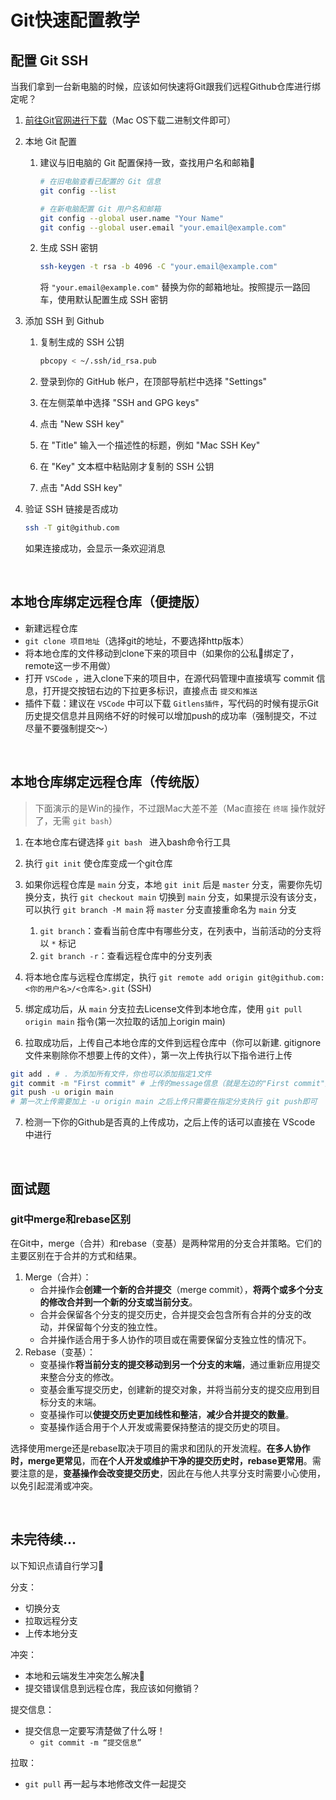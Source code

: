 # Git快速配置教学

## 配置 Git SSH

当我们拿到一台新电脑的时候，应该如何快速将Git跟我们远程Github仓库进行绑定呢？

1. [前往Git官网进行下载](https://git-scm.com/)（Mac OS下载二进制文件即可）

2. 本地 Git 配置

   1. 建议与旧电脑的 Git 配置保持一致，查找用户名和邮箱📮

      ```bash
      # 在旧电脑查看已配置的 Git 信息
      git config --list
      
      # 在新电脑配置 Git 用户名和邮箱
      git config --global user.name "Your Name"
      git config --global user.email "your.email@example.com"
      ```

   2. 生成 SSH 密钥

      ```bash
      ssh-keygen -t rsa -b 4096 -C "your.email@example.com"
      ```

      将 `"your.email@example.com"` 替换为你的邮箱地址。按照提示一路回车，使用默认配置生成 SSH 密钥

3. 添加 SSH 到 Github

   1. 复制生成的 SSH 公钥

      ```bash
      pbcopy < ~/.ssh/id_rsa.pub
      ```

   2. 登录到你的 GitHub 帐户，在顶部导航栏中选择 "Settings"
   3. 在左侧菜单中选择 "SSH and GPG keys"
   4. 点击 "New SSH key"
   5. 在 "Title" 输入一个描述性的标题，例如 "Mac SSH Key"
   6. 在 "Key" 文本框中粘贴刚才复制的 SSH 公钥
   7. 点击 "Add SSH key"

4. 验证 SSH 链接是否成功

   ```bash
   ssh -T git@github.com
   ```

   如果连接成功，会显示一条欢迎消息

​	

## 本地仓库绑定远程仓库（便捷版）

- 新建远程仓库
- `git clone 项目地址`（选择git的地址，不要选择http版本）
- 将本地仓库的文件移动到clone下来的项目中（如果你的公私🔑绑定了，remote这一步不用做）
- 打开 `VSCode` ，进入clone下来的项目中，在源代码管理中直接填写 commit 信息，打开提交按钮右边的下拉更多标识，直接点击 `提交和推送`
- 插件下载：建议在 `VSCode` 中可以下载 `Gitlens插件`，写代码的时候有提示Git历史提交信息并且网络不好的时候可以增加push的成功率（强制提交，不过尽量不要强制提交～）

​	

## 本地仓库绑定远程仓库（传统版）

> 下面演示的是Win的操作，不过跟Mac大差不差（Mac直接在 `终端` 操作就好了，无需 `git bash`）

1. 在本地仓库右键选择 `git bash ` 进入bash命令行工具

2. 执行 `git init` 使仓库变成一个git仓库

3. 如果你远程仓库是 `main` 分支，本地 `git init` 后是 `master` 分支，需要你先切换分支，执行 `git checkout main` 切换到 `main` 分支，如果提示没有该分支，可以执行 `git branch -M main` 将 `master` 分支直接重命名为 `main` 分支

   1. `git branch`：查看当前仓库中有哪些分支，在列表中，当前活动的分支将以 `*` 标记
   2. `git branch -r`：查看远程仓库中的分支列表

4. 将本地仓库与远程仓库绑定，执行 `git remote add origin git@github.com:<你的用户名>/<仓库名>.git` (SSH)

5. 绑定成功后，从 `main` 分支拉去License文件到本地仓库，使用 `git pull origin main` 指令(第一次拉取的话加上origin main)

6. 拉取成功后，上传自己本地仓库的文件到远程仓库中（你可以新建. gitignore 文件来剔除你不想要上传的文件），第一次上传执行以下指令进行上传
 ```bash
 git add . # . 为添加所有文件，你也可以添加指定1文件
 git commit -m "First commit" # 上传的message信息（就是左边的"First commit"）不得为空，
 git push -u origin main 
 # 第一次上传需要加上 -u origin main 之后上传只需要在指定分支执行 git push即可
 ```

7. 检测一下你的Github是否真的上传成功，之后上传的话可以直接在 VScode 中进行

​	

## 面试题

### git中merge和rebase区别

在Git中，merge（合并）和rebase（变基）是两种常用的分支合并策略。它们的主要区别在于合并的方式和结果。

1. Merge（合并）：
   - 合并操作会**创建一个新的合并提交**（merge commit），**将两个或多个分支的修改合并到一个新的分支或当前分支**。
   - 合并会保留各个分支的提交历史，合并提交会包含所有合并的分支的改动，并保留每个分支的独立性。
   - 合并操作适合用于多人协作的项目或在需要保留分支独立性的情况下。
2. Rebase（变基）：
   - 变基操作**将当前分支的提交移动到另一个分支的末端**，通过重新应用提交来整合分支的修改。
   - 变基会重写提交历史，创建新的提交对象，并将当前分支的提交应用到目标分支的末端。
   - 变基操作可以**使提交历史更加线性和整洁**，**减少合并提交的数量**。
   - 变基操作适合用于个人开发或需要保持整洁的提交历史的项目。

选择使用merge还是rebase取决于项目的需求和团队的开发流程。**在多人协作时，merge更常见**，而**在个人开发或维护干净的提交历史时，rebase更常用**。需要注意的是，**变基操作会改变提交历史**，因此在与他人共享分支时需要小心使用，以免引起混淆或冲突。

​	

## 未完待续...

以下知识点请自行学习🧐

分支：

- 切换分支
- 拉取远程分支
- 上传本地分支

冲突：

- 本地和云端发生冲突怎么解决🤔️
- 提交错误信息到远程仓库，我应该如何撤销？

提交信息：

- 提交信息一定要写清楚做了什么呀！
  - `git commit -m “提交信息”`

拉取：

- `git pull` 再一起与本地修改文件一起提交